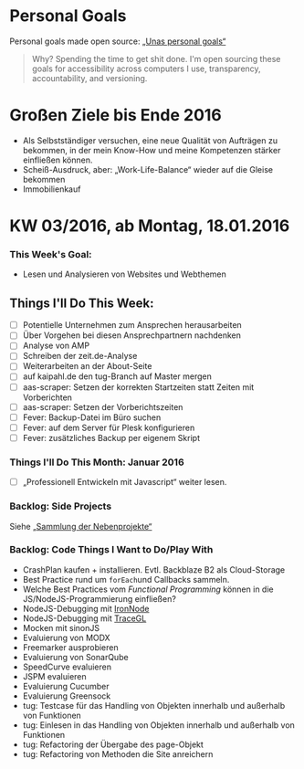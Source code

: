Personal Goals
==============

Personal goals made open source: [„Unas personal goals“](http://una.im/personal-goals-guide/#=%81)
> Why? Spending the time to get shit done. I'm open sourcing these goals for accessibility across computers I use, transparency, accountability, and versioning.

# Großen Ziele bis Ende 2016
* Als Selbstständiger versuchen, eine neue Qualität von Aufträgen zu bekommen, in der mein Know-How und meine Kompetenzen stärker einfließen können.
* Scheiß-Ausdruck, aber: „Work-Life-Balance“ wieder auf die Gleise bekommen
* Immobilienkauf

# KW 03/2016, ab Montag, 18.01.2016

### This Week's Goal: 
* Lesen und Analysieren von Websites und Webthemen

## Things I'll Do This Week:
- [ ] Potentielle Unternehmen zum Ansprechen herausarbeiten
- [ ] Über Vorgehen bei diesen Ansprechpartnern nachdenken
- [ ] Analyse von AMP
- [ ] Schreiben der zeit.de-Analyse
- [ ] Weiterarbeiten an der About-Seite
- [ ] auf kaipahl.de den tug-Branch auf Master mergen
- [ ] aas-scraper: Setzen der korrekten Startzeiten statt Zeiten mit Vorberichten
- [ ] aas-scraper: Setzen der Vorberichtszeiten
- [ ] Fever: Backup-Datei im Büro suchen
- [ ] Fever: auf dem Server für Plesk konfigurieren
- [ ] Fever: zusätzliches Backup per eigenem Skript

### Things I'll Do This Month: Januar 2016
- [ ] „Professionell Entwickeln mit Javascript“ weiter lesen.

### Backlog: Side Projects
Siehe [„Sammlung der Nebenprojekte“](~/Sites/dogfood-personal-goal/recources/pet-projects.md)

### Backlog: Code Things I Want to Do/Play With
* CrashPlan kaufen + installieren. Evtl. Backblaze B2 als Cloud-Storage
* Best Practice rund um `forEach`und Callbacks sammeln.
* Welche Best Practices vom _Functional Programming_ können in die JS/NodeJS-Programmierung einfließen?
* NodeJS-Debugging mit [IronNode](http://s-a.github.io/iron-node/)
* NodeJS-Debugging mit [TraceGL](https://github.com/traceglMPL/tracegl)
* Mocken mit sinonJS
* Evaluierung von MODX
* Freemarker ausprobieren
* Evaluierung von SonarQube
* SpeedCurve evaluieren
* JSPM evaluieren
* Evaluierung Cucumber
* Evaluierung Greensock
* tug: Testcase für das Handling von Objekten innerhalb und außerhalb von Funktionen
* tug: Einlesen in das Handling von Objekten innerhalb und außerhalb von Funktionen
* tug: Refactoring der Übergabe des page-Objekt
* tug: Refactoring von Methoden die Site anreichern


